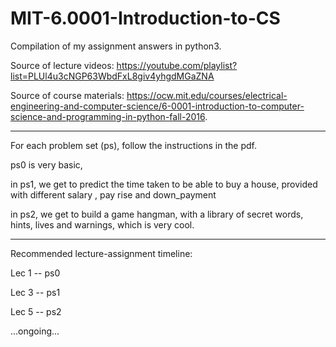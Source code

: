 # MIT-6.0001-Introduction-to-CS
Compilation of my assignment answers in python3.

Source of lecture videos: https://youtube.com/playlist?list=PLUl4u3cNGP63WbdFxL8giv4yhgdMGaZNA

Source of course materials: https://ocw.mit.edu/courses/electrical-engineering-and-computer-science/6-0001-introduction-to-computer-science-and-programming-in-python-fall-2016.

-----------------------------------------------------------------------------
For each problem set (ps), follow the instructions in the pdf.

ps0 is very basic,

in ps1, we get to predict the time taken to be able to buy a house, provided with different salary , pay rise and down_payment

in ps2, we get to build a game hangman, with a library of secret words, hints, lives and warnings, which is very cool.

-----------------------------------------------------------------------------

Recommended lecture-assignment timeline:

Lec 1 -- ps0

Lec 3 -- ps1

Lec 5 -- ps2

...ongoing...
